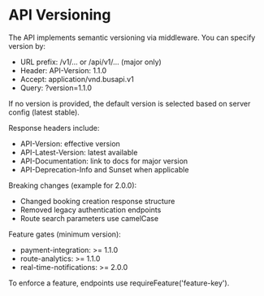 # API Versioning

The API implements semantic versioning via middleware. You can specify version by:
- URL prefix: /v1/... or /api/v1/... (major only)
- Header: API-Version: 1.1.0
- Accept: application/vnd.busapi.v1
- Query: ?version=1.1.0

If no version is provided, the default version is selected based on server config (latest stable).

Response headers include:
- API-Version: effective version
- API-Latest-Version: latest available
- API-Documentation: link to docs for major version
- API-Deprecation-Info and Sunset when applicable

Breaking changes (example for 2.0.0):
- Changed booking creation response structure
- Removed legacy authentication endpoints
- Route search parameters use camelCase

Feature gates (minimum version):
- payment-integration: >= 1.1.0
- route-analytics: >= 1.1.0
- real-time-notifications: >= 2.0.0

To enforce a feature, endpoints use requireFeature('feature-key').
